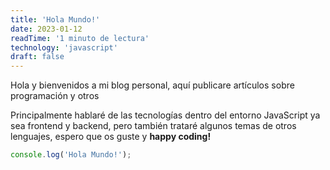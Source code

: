 ```yaml
---
title: 'Hola Mundo!'
date: 2023-01-12
readTime: '1 minuto de lectura'
technology: 'javascript'
draft: false
---
```


Hola y bienvenidos a mi blog personal, aquí publicare artículos sobre programación y otros

Principalmente hablaré de las tecnologías dentro del entorno JavaScript ya sea frontend y backend, pero también trataré algunos temas de otros lenguajes, espero que os guste y **happy coding!**

```javascript
console.log('Hola Mundo!');
```
